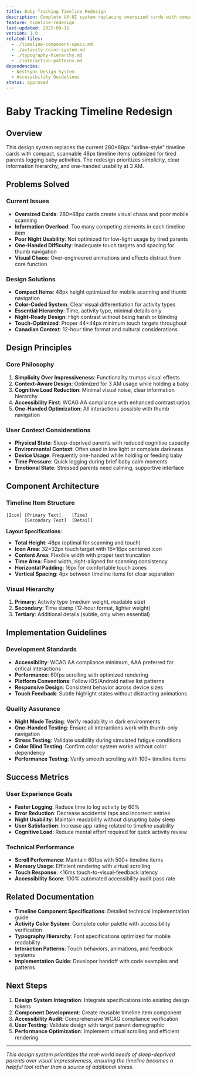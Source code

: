 ```yaml
---
title: Baby Tracking Timeline Redesign
description: Complete UX-UI system replacing oversized cards with compact, scannable timeline items optimized for sleep-deprived parents
feature: timeline-redesign
last-updated: 2025-09-11
version: 1.0
related-files: 
  - ./timeline-component-specs.md
  - ./activity-color-system.md
  - ./typography-hierarchy.md
  - ./interaction-patterns.md
dependencies:
  - NestSync Design System
  - Accessibility Guidelines
status: approved
---
```


# Baby Tracking Timeline Redesign

## Overview

This design system replaces the current 280×88px "airline-style" timeline cards with compact, scannable 48px timeline items optimized for tired parents logging baby activities. The redesign prioritizes simplicity, clear information hierarchy, and one-handed usability at 3 AM.

## Problems Solved

### Current Issues
- **Oversized Cards**: 280×88px cards create visual chaos and poor mobile scanning
- **Information Overload**: Too many competing elements in each timeline item
- **Poor Night Usability**: Not optimized for low-light usage by tired parents
- **One-Handed Difficulty**: Inadequate touch targets and spacing for thumb navigation
- **Visual Chaos**: Over-engineered animations and effects distract from core function

### Design Solutions
- **Compact Items**: 48px height optimized for mobile scanning and thumb navigation
- **Color-Coded System**: Clear visual differentiation for activity types
- **Essential Hierarchy**: Time, activity type, minimal details only
- **Night-Ready Design**: High contrast without being harsh or blinding
- **Touch-Optimized**: Proper 44×44px minimum touch targets throughout
- **Canadian Context**: 12-hour time format and cultural considerations

## Design Principles

### Core Philosophy
1. **Simplicity Over Impressiveness**: Functionality trumps visual effects
2. **Context-Aware Design**: Optimized for 3 AM usage while holding a baby
3. **Cognitive Load Reduction**: Minimal visual noise, clear information hierarchy
4. **Accessibility First**: WCAG AA compliance with enhanced contrast ratios
5. **One-Handed Optimization**: All interactions possible with thumb navigation

### User Context Considerations
- **Physical State**: Sleep-deprived parents with reduced cognitive capacity
- **Environmental Context**: Often used in low light or complete darkness
- **Device Usage**: Frequently one-handed while holding or feeding baby
- **Time Pressure**: Quick logging during brief baby calm moments
- **Emotional State**: Stressed parents need calming, supportive interface

## Component Architecture

### Timeline Item Structure
```
[Icon] [Primary Text]    [Time]
       [Secondary Text]  [Detail]
```

**Layout Specifications**:
- **Total Height**: 48px (optimal for scanning and touch)
- **Icon Area**: 32×32px touch target with 16×16px centered icon
- **Content Area**: Flexible width with proper text truncation
- **Time Area**: Fixed width, right-aligned for scanning consistency
- **Horizontal Padding**: 16px for comfortable touch zones
- **Vertical Spacing**: 4px between timeline items for clear separation

### Visual Hierarchy
1. **Primary**: Activity type (medium weight, readable size)
2. **Secondary**: Time stamp (12-hour format, lighter weight)
3. **Tertiary**: Additional details (subtle, only when essential)

## Implementation Guidelines

### Development Standards
- **Accessibility**: WCAG AA compliance minimum, AAA preferred for critical interactions
- **Performance**: 60fps scrolling with optimized rendering
- **Platform Conventions**: Follow iOS/Android native list patterns
- **Responsive Design**: Consistent behavior across device sizes
- **Touch Feedback**: Subtle highlight states without distracting animations

### Quality Assurance
- **Night Mode Testing**: Verify readability in dark environments
- **One-Handed Testing**: Ensure all interactions work with thumb-only navigation
- **Stress Testing**: Validate usability during simulated fatigue conditions
- **Color Blind Testing**: Confirm color system works without color dependency
- **Performance Testing**: Verify smooth scrolling with 100+ timeline items

## Success Metrics

### User Experience Goals
- **Faster Logging**: Reduce time to log activity by 60%
- **Error Reduction**: Decrease accidental taps and incorrect entries
- **Night Usability**: Maintain readability without disrupting baby sleep
- **User Satisfaction**: Increase app rating related to timeline usability
- **Cognitive Load**: Reduce mental effort required for quick activity review

### Technical Performance
- **Scroll Performance**: Maintain 60fps with 500+ timeline items
- **Memory Usage**: Efficient rendering with virtual scrolling
- **Touch Response**: <16ms touch-to-visual-feedback latency
- **Accessibility Score**: 100% automated accessibility audit pass rate

## Related Documentation

- **Timeline Component Specifications**: Detailed technical implementation guide
- **Activity Color System**: Complete color palette with accessibility verification
- **Typography Hierarchy**: Font specifications optimized for mobile readability
- **Interaction Patterns**: Touch behaviors, animations, and feedback systems
- **Implementation Guide**: Developer handoff with code examples and patterns

## Next Steps

1. **Design System Integration**: Integrate specifications into existing design tokens
2. **Component Development**: Create reusable timeline item component
3. **Accessibility Audit**: Comprehensive WCAG compliance verification
4. **User Testing**: Validate design with target parent demographic
5. **Performance Optimization**: Implement virtual scrolling and efficient rendering

---

*This design system prioritizes the real-world needs of sleep-deprived parents over visual impressiveness, ensuring the timeline becomes a helpful tool rather than a source of additional stress.*
